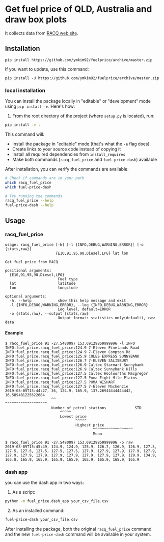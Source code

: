 # Get fuel price of QLD, Australia and draw box plots

It collects data from [RACQ web site](https://www.racq.com.au/cars-and-driving/driving/fair-fuel-prices).

## Installation

```
pip install https://github.com/ymkim92/fuelprice/archive/master.zip
```

If you want to update, use this command:
```
pip install -U https://github.com/ymkim92/fuelprice/archive/master.zip
```

### local installation

You can install the package locally in "editable" or "development" mode
using `pip install -e`. Here's how:

1. From the root directory of the project (where `setup.py` is located), run:
```bash
pip install -e .
```

This command will:
- Install the package in "editable" mode (that's what the `-e` flag does)
- Create links to your source code instead of copying it
- Install all required dependencies from `install_requires`
- Make both commands (`racq_fuel_price` and `fuel-price-dash`) available

After installation, you can verify the commands are available:
```bash
# Check if commands are in your path
which racq_fuel_price
which fuel-price-dash

# Try running the commands
racq_fuel_price --help
fuel-price-dash --help
```


## Usage

### racq_fuel_price
```
usage: racq_fuel_price [-h] [-l {INFO,DEBUG,WARNING,ERROR}] [-o {stats,raw}]
                       {E10,91,95,98,Diesel,LPG} lat lon

Get fuel price from RACQ

positional arguments:
  {E10,91,95,98,Diesel,LPG}
                        Fuel type
  lat                   latitude
  lon                   longitude

optional arguments:
  -h, --help            show this help message and exit
  -l {INFO,DEBUG,WARNING,ERROR}, --log {INFO,DEBUG,WARNING,ERROR}
                        Log level, default=ERROR
  -o {stats,raw}, --output {stats,raw}
                        Output format: statistics only(default), raw data
```

#### Example

```
$ racq_fuel_price 91 -27.5480097 153.09129859999996 -l INFO
INFO:fuel_price.racq_fuel_price:124.9 7-Eleven Pinelands Road
INFO:fuel_price.racq_fuel_price:124.9 7-Eleven Compton Rd
INFO:fuel_price.racq_fuel_price:125.9 COLES EXPRESS SUNNYBANK
INFO:fuel_price.racq_fuel_price:126.7 7-ELEVEN SALISBURY
INFO:fuel_price.racq_fuel_price:126.9 Caltex Starmart Sunnybank
INFO:fuel_price.racq_fuel_price:126.9 Caltex Sunnybank Hills
INFO:fuel_price.racq_fuel_price:127.5 Caltex Woolworths Macgregor
INFO:fuel_price.racq_fuel_price:127.5 Puma Eight Mile Plains
INFO:fuel_price.racq_fuel_price:127.5 PUMA WISHART
INFO:fuel_price.racq_fuel_price:127.5 7-Eleven Mackenzie
2019-08-09T15:44:27, 36, 124.9, 165.9, 137.26944444444442, 16.589401225622684
                     ^^                                    ^^^^^^^^^^^^^^^^^^^
                     Number of petrol stations             STD
                         ^^^^^
                         Lowest price
                                ^^^^^
                                Highest price
                                        ^^^^^^^^^^^^^^^^^^
                                        Mean

```

```
$ racq_fuel_price 91 -27.5480097 153.09129859999996 -o raw
2019-08-09T15:45:49, 124.9, 124.9, 125.9, 126.7, 126.9, 126.9, 127.5, 127.5, 127.5, 127.5, 127.5, 127.5, 127.9, 127.9, 127.9, 127.9, 127.9, 127.9, 127.9, 127.9, 127.9, 127.9, 127.9, 127.9, 127.9, 129.9, 134.9, 165.8, 165.9, 165.9, 165.9, 165.9, 165.9, 165.9, 165.9, 165.9
```

### dash app

you can use the dash app in two ways:

1. As a script:
```bash
python -m fuel_price.dash_app your_csv_file.csv
```

2. As an installed command:
```bash
fuel-price-dash your_csv_file.csv
```

After installing the package, both the original `racq_fuel_price` command
and the new `fuel-price-dash` command will be available in your system.
